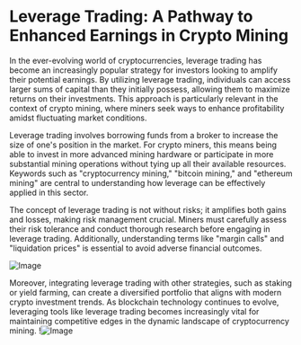 # Leverage Trading: A Pathway to Enhanced Earnings in Crypto Mining

In the ever-evolving world of cryptocurrencies, leverage trading has become an increasingly popular strategy for investors looking to amplify their potential earnings. By utilizing leverage trading, individuals can access larger sums of capital than they initially possess, allowing them to maximize returns on their investments. This approach is particularly relevant in the context of crypto mining, where miners seek ways to enhance profitability amidst fluctuating market conditions.

Leverage trading involves borrowing funds from a broker to increase the size of one's position in the market. For crypto miners, this means being able to invest in more advanced mining hardware or participate in more substantial mining operations without tying up all their available resources. Keywords such as "cryptocurrency mining," "bitcoin mining," and "ethereum mining" are central to understanding how leverage can be effectively applied in this sector.

The concept of leverage trading is not without risks; it amplifies both gains and losses, making risk management crucial. Miners must carefully assess their risk tolerance and conduct thorough research before engaging in leverage trading. Additionally, understanding terms like "margin calls" and "liquidation prices" is essential to avoid adverse financial outcomes.

![Image](https://github.com/user-attachments/assets/590b50a7-4459-4e76-8a31-559aed223621)

Moreover, integrating leverage trading with other strategies, such as staking or yield farming, can create a diversified portfolio that aligns with modern crypto investment trends. As blockchain technology continues to evolve, leveraging tools like leverage trading becomes increasingly vital for maintaining competitive edges in the dynamic landscape of cryptocurrency mining. !![Image](https://github.com/user-attachments/assets/590b50a7-4459-4e76-8a31-559aed223621)